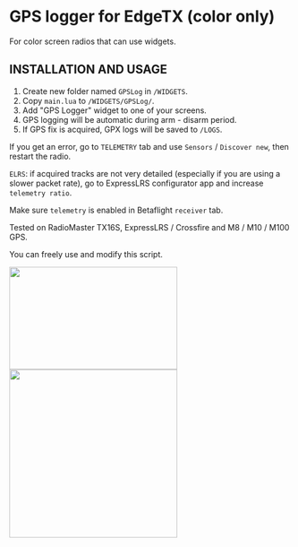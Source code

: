 # GPS logger for EdgeTX (color only)
For color screen radios that can use widgets.

## INSTALLATION AND USAGE
1. Create new folder named ```GPSLog``` in ```/WIDGETS```.
2. Copy ```main.lua``` to ```/WIDGETS/GPSLog/```.
3. Add "GPS Logger" widget to one of your screens.
4. GPS logging will be automatic during arm - disarm period.
5. If GPS fix is acquired, GPX logs will be saved to ```/LOGS```.

If you get an error, go to ```TELEMETRY``` tab and use ```Sensors``` / ```Discover new```, then restart the radio.

```ELRS```: if acquired tracks are not very detailed (especially if you are using a slower packet rate), go to ExpressLRS configurator app and increase ```telemetry ratio```.

Make sure ```telemetry``` is enabled in Betaflight ```receiver``` tab.

Tested on RadioMaster TX16S, ExpressLRS / Crossfire and M8 / M10 / M100 GPS.

You can freely use and modify this script.


<img align="left" width="300" height="183" src="screenshot.jpg">
<img align="left" width="300" height="300" src="example_track_preview.jpeg">
